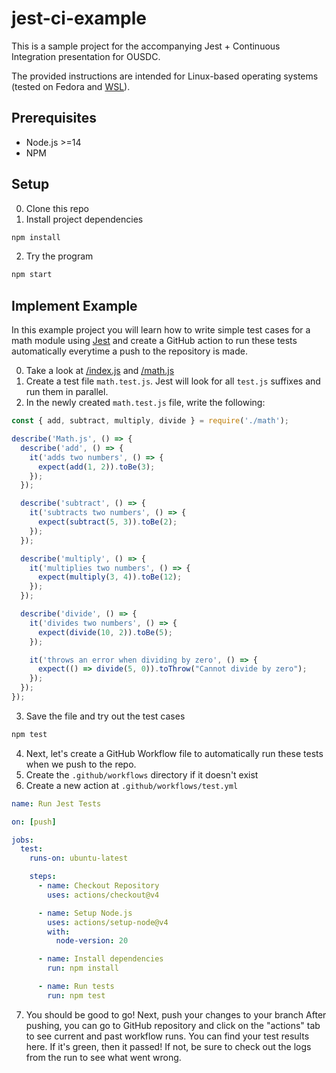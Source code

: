 # jest-ci-example
This is a sample project for the accompanying Jest + Continuous Integration presentation for OUSDC.

The provided instructions are intended for Linux-based operating systems (tested on Fedora and [WSL](https://learn.microsoft.com/en-us/windows/wsl/about)).

## Prerequisites

- Node.js >=14
- NPM

## Setup

0. Clone this repo
1. Install project dependencies
  ```bash
  npm install
  ```
2. Try the program
  ```bash
  npm start
  ```

## Implement Example
In this example project you will learn how to write simple test cases for a math module using [Jest](https://jestjs.io/) and create a GitHub action to run these tests automatically everytime a push to the repository is made.

0. Take a look at [/index.js](/index.js) and [/math.js](/math.js)
1. Create a test file `math.test.js`. Jest will look for all `test.js` suffixes and run them in parallel.
2. In the newly created `math.test.js` file, write the following:
```js
const { add, subtract, multiply, divide } = require('./math');

describe('Math.js', () => {
  describe('add', () => {
    it('adds two numbers', () => {
      expect(add(1, 2)).toBe(3);
    });
  });

  describe('subtract', () => {
    it('subtracts two numbers', () => {
      expect(subtract(5, 3)).toBe(2);
    });
  });

  describe('multiply', () => {
    it('multiplies two numbers', () => {
      expect(multiply(3, 4)).toBe(12);
    });
  });

  describe('divide', () => {
    it('divides two numbers', () => {
      expect(divide(10, 2)).toBe(5);
    });

    it('throws an error when dividing by zero', () => {
      expect(() => divide(5, 0)).toThrow("Cannot divide by zero");
    });
  });
});
```
3. Save the file and try out the test cases
```bash
npm test
```
4. Next, let's create a GitHub Workflow file to automatically run these tests when we push to the repo.
5. Create the `.github/workflows` directory if it doesn't exist
6. Create a new action at `.github/workflows/test.yml`
```yaml
name: Run Jest Tests

on: [push]

jobs:
  test:
    runs-on: ubuntu-latest

    steps:
      - name: Checkout Repository
        uses: actions/checkout@v4

      - name: Setup Node.js
        uses: actions/setup-node@v4
        with:
          node-version: 20

      - name: Install dependencies
        run: npm install

      - name: Run tests
        run: npm test
```
7. You should be good to go! Next, push your changes to your branch
After pushing, you can go to GitHub repository and click on the "actions" tab to see current and past workflow runs. You can find your test results here. If it's green, then it passed! If not, be sure to check out the logs from the run to see what went wrong.
